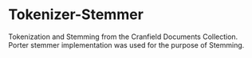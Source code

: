 # Tokenizer-Stemmer
Tokenization and Stemming from the Cranfield Documents Collection. Porter stemmer implementation was used for the purpose of Stemming.
